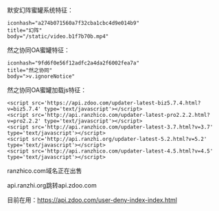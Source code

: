 默安幻阵蜜罐系统特征：
```
iconhash="a274b071560a7f32cba1cbc4d9e014b9"
title="幻阵"
body="/static/video.b1f7b70b.mp4"
```
然之协同OA蜜罐特征：
```
iconhash="9fd6f0e56f12adfc2a4da2f6002fea7a"
title="然之协同"
body=">v.ignoreNotice"
```
然之协同OA蜜罐加载js特征：
```
<script src='https://api.zdoo.com/updater-latest-biz5.7.4.html?v=biz5.7.4' type='text/javascript'></script>
<script src='http://api.ranzhico.com/updater-latest-pro2.2.2.html?v=pro2.2.2' type='text/javascript'></script>
<script src='http://api.ranzhico.com/updater-latest-3.7.html?v=3.7' type='text/javascript'></script>
<script src='http://api.ranzhi.org/updater-latest-5.2.html?v=5.2' type='text/javascript'></script>
<script src='http://api.ranzhico.com/updater-latest-4.5.html?v=4.5' type='text/javascript'></script>
```
ranzhico.com域名正在出售

api.ranzhi.org跳转api.zdoo.com

目前在用：https://api.zdoo.com/user-deny-index-index.html
